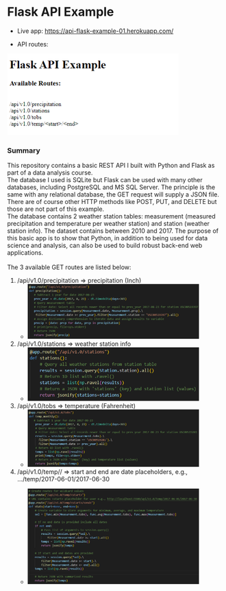 # Flask API Example

* Live app: https://api-flask-example-01.herokuapp.com/

* API routes:

<img src="./img/api_001.PNG " width="400">

### Summary
This repository contains a basic REST API I built with Python and Flask as part of a data analysis course.
<br>
The database I used is SQLite but Flask can be used with many other databases, including PostgreSQL and MS SQL Server. The principle is the same with any relational database, the GET request will supply a JSON file. There are of course other HTTP methods like POST, PUT, and DELETE but those are not part of this example.
<br>
The database contains 2 weather station tables: measurement (measured precipitation and temperature per weather station) and station (weather station info). The dataset contains between 2010 and 2017. The purpose of this basic app is to show that Python, in addition to being used for data science and analysis, can also be used to build robust back-end web applications.
<br>
<br>
The 3 available GET routes are listed below:
1. /api/v1.0/precipitation => precipitation (Inch)
   * <img src="./img/precipitation_002.PNG" width="400">
2. /api/v1.0/stations => weather station info
   * <img src="./img/stations_003.PNG" width="400">
3. /api/v1.0/tobs => temperature (Fahrenheit)
   * <img src="./img/temp_004.PNG" width="400">
4. /api/v1.0/temp/<start>/<end> => start and end are date placeholders, e.g., .../temp/2017-06-01/2017-06-30
   * <img src="./img/temp_005.PNG" width="400">

